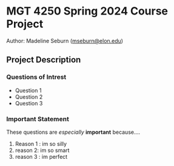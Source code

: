 # MGT 4250 Spring 2024 Course Project 
Author: Madeline Seburn (mseburn@elon.edu)

## Project Description 
### Questions of Intrest
- Question 1
- Question 2
- Question 3
### Important Statement 
These questions are *especially* **important** because.... 
1. Reason 1 : im so silly
2. reason 2: im so smart
3. reason 3 : im perfect 
